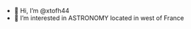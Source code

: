 - 👋 Hi, I’m @xtofh44
- 👀 I’m interested in ASTRONOMY
located in west of France
<!---
xtofh44/xtofh44 is a ✨ special ✨ repository because its `README.md` (this file) appears on your GitHub profile.
You can click the Preview link to take a look at your changes.
--->
